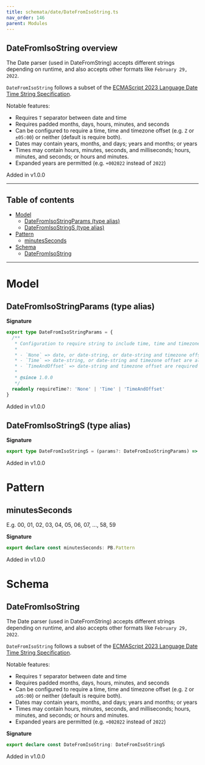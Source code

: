```yaml
---
title: schemata/date/DateFromIsoString.ts
nav_order: 146
parent: Modules
---
```


## DateFromIsoString overview

The Date parser (used in DateFromString) accepts different strings depending on
runtime, and also accepts other formats like `February 29, 2022`.

`DateFromIsoString` follows a subset of the [ECMAScript 2023 Language Date Time String
Specification](https://tc39.es/ecma262/#sec-date-time-string-format).

Notable features:

- Requires `T` separator between date and time
- Requires padded months, days, hours, minutes, and seconds
- Can be configured to require a time, time and timezone offset (e.g. `Z` or `±05:00`) or
  neither (default is require both).
- Dates may contain years, months, and days; years and months; or years
- Times may contain hours, minutes, seconds, and milliseconds; hours, minutes, and
  seconds; or hours and minutes.
- Expanded years are permitted (e.g. `+002022` instead of `2022`)

Added in v1.0.0

---

<h2 class="text-delta">Table of contents</h2>

- [Model](#model)
  - [DateFromIsoStringParams (type alias)](#datefromisostringparams-type-alias)
  - [DateFromIsoStringS (type alias)](#datefromisostrings-type-alias)
- [Pattern](#pattern)
  - [minutesSeconds](#minutesseconds)
- [Schema](#schema)
  - [DateFromIsoString](#datefromisostring)

---

# Model

## DateFromIsoStringParams (type alias)

**Signature**

```ts
export type DateFromIsoStringParams = {
  /**
   * Configuration to require string to include time, time and timezone offset, or neither.
   *
   * - `None` => date, or date-string, or date-string and timezone offset are allowed
   * - `Time` => date-string, or date-string and timezone offset are allowed
   * - `TimeAndOffset` => date-string and timezone offset are required
   *
   * @since 1.0.0
   */
  readonly requireTime?: 'None' | 'Time' | 'TimeAndOffset'
}
```

Added in v1.0.0

## DateFromIsoStringS (type alias)

**Signature**

```ts
export type DateFromIsoStringS = (params?: DateFromIsoStringParams) => SchemaExt<string, Date>
```

Added in v1.0.0

# Pattern

## minutesSeconds

E.g. 00, 01, 02, 03, 04, 05, 06, 07, ..., 58, 59

**Signature**

```ts
export declare const minutesSeconds: PB.Pattern
```

Added in v1.0.0

# Schema

## DateFromIsoString

The Date parser (used in DateFromString) accepts different strings depending on
runtime, and also accepts other formats like `February 29, 2022`.

`DateFromIsoString` follows a subset of the [ECMAScript 2023 Language Date Time String
Specification](https://tc39.es/ecma262/#sec-date-time-string-format).

Notable features:

- Requires `T` separator between date and time
- Requires padded months, days, hours, minutes, and seconds
- Can be configured to require a time, time and timezone offset (e.g. `Z` or `±05:00`) or
  neither (default is require both).
- Dates may contain years, months, and days; years and months; or years
- Times may contain hours, minutes, seconds, and milliseconds; hours, minutes, and
  seconds; or hours and minutes.
- Expanded years are permitted (e.g. `+002022` instead of `2022`)

**Signature**

```ts
export declare const DateFromIsoString: DateFromIsoStringS
```

Added in v1.0.0
